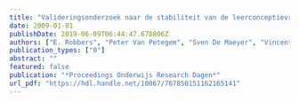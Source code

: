 ```yaml
---
title: "Valideringsonderzoek naar de stabiliteit van de leerconceptievragenlijst"
date: 2009-01-01
publishDate: 2019-06-09T06:44:47.678806Z
authors: ["E. Robbers", "Peter Van Petegem", "Sven De Maeyer", "Vincent Donche"]
publication_types: ["0"]
abstract: ""
featured: false
publication: "*Proceedings Onderwijs Research Dagen*"
url_pdf: "https://hdl.handle.net/10067/767850151162165141"
---
```


